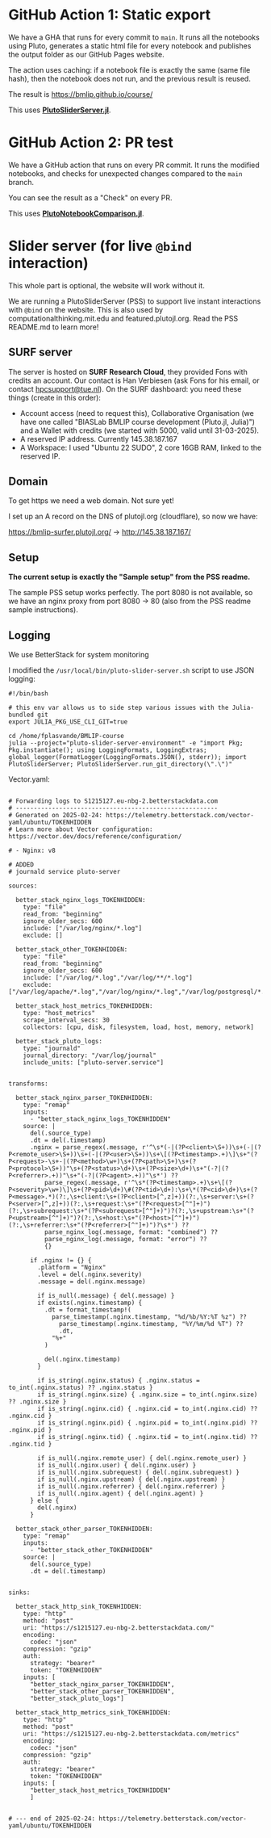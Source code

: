 # GitHub Action 1: Static export
We have a GHA that runs for every commit to `main`. It runs all the notebooks using Pluto, generates a static html file for every notebook and publishes the output folder as our GitHub Pages website.

The action uses caching: if a notebook file is exactly the same (same file hash), then the notebook does not run, and the previous result is reused.

The result is https://bmlip.github.io/course/

This uses [**PlutoSliderServer.jl**](https://github.com/JuliaPluto/PlutoSliderServer.jl).

# GitHub Action 2: PR test
We have a GitHub action that runs on every PR commit. It runs the modified notebooks, and checks for unexpected changes compared to the `main` branch.

You can see the result as a "Check" on every PR.

This uses [**PlutoNotebookComparison.jl**](https://github.com/JuliaPluto/PlutoNotebookComparison.jl).


# Slider server (for live `@bind` interaction)
This whole part is optional, the website will work without it. 

We are running a PlutoSliderServer (PSS) to support live instant interactions with `@bind` on the website. This is also used by computationalthinking.mit.edu and featured.plutojl.org. Read the PSS README.md to learn more!

## SURF server
The server is hosted on **SURF Research Cloud**, they provided Fons with credits an account. Our contact is Han Verbiesen (ask Fons for his email, or contact hpcsupport@tue.nl). On the SURF dashboard: you need these things (create in this order):
- Account access (need to request this), Collaborative Organisation (we have one called "BIASLab BMLIP course development (Pluto.jl, Julia)") and a Wallet with credits (we started with 5000, valid until 31-03-2025).
- A reserved IP address. Currently 145.38.187.167
- A Workspace: I used "Ubuntu 22 SUDO", 2 core 16GB RAM, linked to the reserved IP.

## Domain
To get https we need a web domain. Not sure yet!

I set up an A record on the DNS of plutojl.org (cloudflare), so now we have:

https://bmlip-surfer.plutojl.org/ -> http://145.38.187.167/

## Setup
**The current setup is exactly the "Sample setup" from the PSS readme.**

The sample PSS setup works perfectly. The port 8080 is not available, so we have an nginx proxy from port 8080 -> 80 (also from the PSS readme sample instructions).



## Logging

We use BetterStack for system monitoring







I modified the `/usr/local/bin/pluto-slider-server.sh` script to use JSON logging:

```
#!/bin/bash

# this env var allows us to side step various issues with the Julia-bundled git
export JULIA_PKG_USE_CLI_GIT=true

cd /home/fplasvande/BMLIP-course
julia --project="pluto-slider-server-environment" -e "import Pkg; Pkg.instantiate(); using LoggingFormats, LoggingExtras; global_logger(FormatLogger(LoggingFormats.JSON(), stderr)); import PlutoSliderServer; PlutoSliderServer.run_git_directory(\".\")"
```







Vector.yaml:

```

# Forwarding logs to S1215127.eu-nbg-2.betterstackdata.com
# --------------------------------------------------------
# Generated on 2025-02-24: https://telemetry.betterstack.com/vector-yaml/ubuntu/TOKENHIDDEN
# Learn more about Vector configuration: https://vector.dev/docs/reference/configuration/

# - Nginx: v8

# ADDED
# journald service pluto-server

sources:
  
  better_stack_nginx_logs_TOKENHIDDEN:
    type: "file"
    read_from: "beginning"
    ignore_older_secs: 600
    include: ["/var/log/nginx/*.log"]
    exclude: []
  
  better_stack_other_TOKENHIDDEN:
    type: "file"
    read_from: "beginning"
    ignore_older_secs: 600
    include: ["/var/log/*.log","/var/log/**/*.log"]
    exclude: ["/var/log/apache/*.log","/var/log/nginx/*.log","/var/log/postgresql/*.log","/var/log/mysql/*.log","/var/log/mongodb/*.log","/var/log/redis/*.log","/var/log/auth.log","/var/log/ufw.log","/var/log/docker/*.log"]

  better_stack_host_metrics_TOKENHIDDEN:
    type: "host_metrics"
    scrape_interval_secs: 30
    collectors: [cpu, disk, filesystem, load, host, memory, network]
  
  better_stack_pluto_logs:
    type: "journald"
    journal_directory: "/var/log/journal"
    include_units: ["pluto-server.service"]


transforms:
  
  better_stack_nginx_parser_TOKENHIDDEN:
    type: "remap"
    inputs:
      - "better_stack_nginx_logs_TOKENHIDDEN"
    source: |
      del(.source_type)
      .dt = del(.timestamp)
      .nginx = parse_regex(.message, r'^\s*(-|(?P<client>\S+))\s+(-|(?P<remote_user>\S+))\s+(-|(?P<user>\S+))\s+\[(?P<timestamp>.+)\]\s+"(?P<request>-\s+-|(?P<method>\w+)\s+(?P<path>\S+)\s+(?P<protocol>\S+))"\s+(?P<status>\d+)\s+(?P<size>\d+)\s+"(-?|(?P<referrer>.+))"\s+"(-?|(?P<agent>.+))"\s*') ??
          parse_regex(.message, r'^\s*(?P<timestamp>.+)\s+\[(?P<severity>\w+)\]\s+(?P<pid>\d+)\#(?P<tid>\d+):\s+\*(?P<cid>\d+)\s+(?P<message>.*)(?:,\s+client:\s+(?P<client>[^,z]+))(?:,\s+server:\s+(?P<server>[^,z]+))(?:,\s+request:\s+"(?P<request>[^"]+)")(?:,\s+subrequest:\s+"(?P<subrequest>[^"]+)")?(?:,\s+upstream:\s+"(?P<upstream>[^"]+)")?(?:,\s+host:\s+"(?P<host>[^"]+)")(?:,\s+referrer:\s+"(?P<referrer>[^"]+)")?\s*') ??
          parse_nginx_log(.message, format: "combined") ??
          parse_nginx_log(.message, format: "error") ??
          {}
      
      if .nginx != {} {
        .platform = "Nginx"
        .level = del(.nginx.severity)
        .message = del(.nginx.message)
      
        if is_null(.message) { del(.message) }
        if exists(.nginx.timestamp) {
          .dt = format_timestamp!(
            parse_timestamp(.nginx.timestamp, "%d/%b/%Y:%T %z") ??
              parse_timestamp(.nginx.timestamp, "%Y/%m/%d %T") ??
              .dt,
            "%+"
          )
      
          del(.nginx.timestamp)
        }
      
        if is_string(.nginx.status) { .nginx.status = to_int(.nginx.status) ?? .nginx.status }
        if is_string(.nginx.size) { .nginx.size = to_int(.nginx.size) ?? .nginx.size }
        if is_string(.nginx.cid) { .nginx.cid = to_int(.nginx.cid) ?? .nginx.cid }
        if is_string(.nginx.pid) { .nginx.pid = to_int(.nginx.pid) ?? .nginx.pid }
        if is_string(.nginx.tid) { .nginx.tid = to_int(.nginx.tid) ?? .nginx.tid }
      
        if is_null(.nginx.remote_user) { del(.nginx.remote_user) }
        if is_null(.nginx.user) { del(.nginx.user) }
        if is_null(.nginx.subrequest) { del(.nginx.subrequest) }
        if is_null(.nginx.upstream) { del(.nginx.upstream) }
        if is_null(.nginx.referrer) { del(.nginx.referrer) }
        if is_null(.nginx.agent) { del(.nginx.agent) }
      } else {
        del(.nginx)
      }
  
  better_stack_other_parser_TOKENHIDDEN:
    type: "remap"
    inputs:
      - "better_stack_other_TOKENHIDDEN"
    source: |
      del(.source_type)
      .dt = del(.timestamp)


sinks:
  
  better_stack_http_sink_TOKENHIDDEN:
    type: "http"
    method: "post"
    uri: "https://s1215127.eu-nbg-2.betterstackdata.com/"
    encoding:
      codec: "json"
    compression: "gzip"
    auth:
      strategy: "bearer"
      token: "TOKENHIDDEN"
    inputs: [
      "better_stack_nginx_parser_TOKENHIDDEN",
      "better_stack_other_parser_TOKENHIDDEN",
      "better_stack_pluto_logs"]

  better_stack_http_metrics_sink_TOKENHIDDEN:
    type: "http"
    method: "post"
    uri: "https://s1215127.eu-nbg-2.betterstackdata.com/metrics"
    encoding:
      codec: "json"
    compression: "gzip"
    auth:
      strategy: "bearer"
      token: "TOKENHIDDEN"
    inputs: [
      "better_stack_host_metrics_TOKENHIDDEN"
      ]


# --- end of 2025-02-24: https://telemetry.betterstack.com/vector-yaml/ubuntu/TOKENHIDDEN

```






